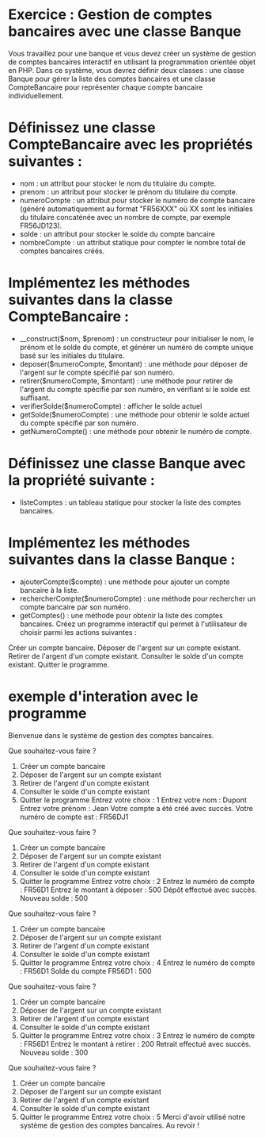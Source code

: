 # Exercice : Gestion de comptes bancaires avec une classe Banque

Vous travaillez pour une banque et vous devez créer un système de gestion de comptes bancaires interactif en utilisant la programmation orientée objet en PHP. Dans ce système, vous devrez définir deux classes : une classe Banque pour gérer la liste des comptes bancaires et une classe CompteBancaire pour représenter chaque compte bancaire individuellement.

# Définissez une classe CompteBancaire avec les propriétés suivantes :

- nom : un attribut pour stocker le nom du titulaire du compte.
- prenom : un attribut pour stocker le prénom du titulaire du compte.
- numeroCompte : un attribut pour stocker le numéro de compte bancaire (généré automatiquement au format "FR56XXX" où XX sont les initiales du titulaire concaténée avec un nombre de compte, par exemple FR56JD123).
- solde : un attribut pour stocker le solde du compte bancaire
- nombreCompte :  un attribut statique pour compter le nombre total de comptes bancaires créés.

# Implémentez les méthodes suivantes dans la classe CompteBancaire :

- __construct($nom, $prenom) : un constructeur pour initialiser le nom, le prénom et le solde du compte, et générer un numéro de compte unique basé sur les initiales du titulaire.
- deposer($numeroCompte, $montant) : une méthode pour déposer de l'argent sur le compte spécifié par son numéro.
- retirer($numeroCompte, $montant) : une méthode pour retirer de l'argent du compte spécifié par son numéro, en vérifiant si le solde est suffisant.
- verifierSolde($numeroCompte) : afficher le solde actuel
- getSolde($numeroCompte) : une méthode pour obtenir le solde actuel du compte spécifié par son numéro.
- getNumeroCompte() : une méthode pour obtenir le numéro de compte.

# Définissez une classe Banque avec la propriété suivante :

- listeComptes : un tableau statique pour stocker la liste des comptes bancaires.
# Implémentez les méthodes suivantes dans la classe Banque :

- ajouterCompte($compte) : une méthode pour ajouter un compte bancaire à la liste.
- rechercherCompte($numeroCompte) : une méthode pour rechercher un compte bancaire par son numéro.
- getComptes() : une méthode pour obtenir la liste des comptes bancaires.
Créez un programme interactif qui permet à l'utilisateur de choisir parmi les actions suivantes :

Créer un compte bancaire.
Déposer de l'argent sur un compte existant.
Retirer de l'argent d'un compte existant.
Consulter le solde d'un compte existant.
Quitter le programme.



# exemple d'interation avec le programme
Bienvenue dans le système de gestion des comptes bancaires.

Que souhaitez-vous faire ?
1. Créer un compte bancaire
2. Déposer de l'argent sur un compte existant
3. Retirer de l'argent d'un compte existant
4. Consulter le solde d'un compte existant
5. Quitter le programme
Entrez votre choix : 1
Entrez votre nom : Dupont
Entrez votre prénom : Jean
Votre compte a été créé avec succès. Votre numéro de compte est : FR56DJ1

Que souhaitez-vous faire ?
1. Créer un compte bancaire
2. Déposer de l'argent sur un compte existant
3. Retirer de l'argent d'un compte existant
4. Consulter le solde d'un compte existant
5. Quitter le programme
Entrez votre choix : 2
Entrez le numéro de compte : FR56D1
Entrez le montant à déposer : 500
Dépôt effectué avec succès. Nouveau solde : 500

Que souhaitez-vous faire ?
1. Créer un compte bancaire
2. Déposer de l'argent sur un compte existant
3. Retirer de l'argent d'un compte existant
4. Consulter le solde d'un compte existant
5. Quitter le programme
Entrez votre choix : 4
Entrez le numéro de compte : FR56D1
Solde du compte FR56D1 : 500

Que souhaitez-vous faire ?
1. Créer un compte bancaire
2. Déposer de l'argent sur un compte existant
3. Retirer de l'argent d'un compte existant
4. Consulter le solde d'un compte existant
5. Quitter le programme
Entrez votre choix : 3
Entrez le numéro de compte : FR56D1
Entrez le montant à retirer : 200
Retrait effectué avec succès. Nouveau solde : 300

Que souhaitez-vous faire ?
1. Créer un compte bancaire
2. Déposer de l'argent sur un compte existant
3. Retirer de l'argent d'un compte existant
4. Consulter le solde d'un compte existant
5. Quitter le programme
Entrez votre choix : 5
Merci d'avoir utilisé notre système de gestion des comptes bancaires. Au revoir !